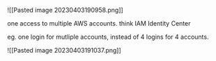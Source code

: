 ![[Pasted image 20230403190958.png]]

one access to multiple AWS accounts. think IAM Identity Center

eg. one login for mutliple accounts, instead of 4 logins for 4 accounts.

![[Pasted image 20230403191037.png]]





